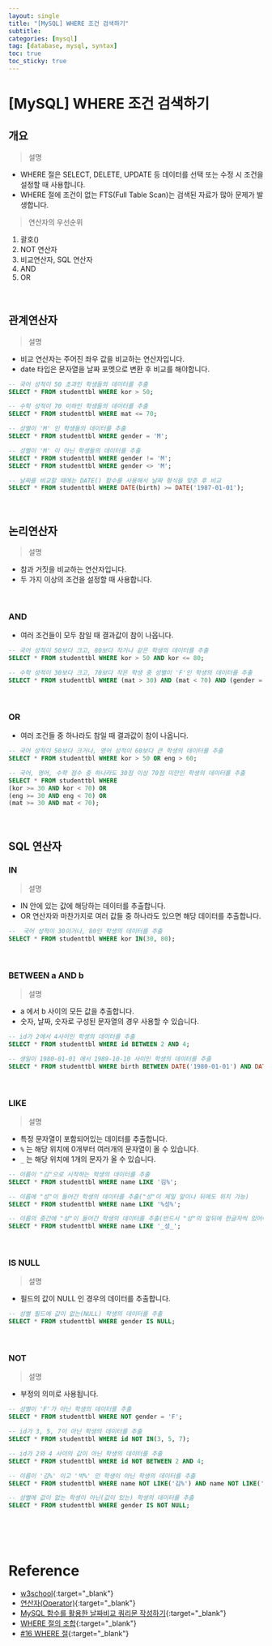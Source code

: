 ```yaml
---
layout: single
title: "[MySQL] WHERE 조건 검색하기"
subtitle: 
categories: [mysql]
tag: [database, mysql, syntax]
toc: true
toc_sticky: true
---
```


# [MySQL] WHERE 조건 검색하기  

## 개요  

> 설명  

- WHERE 절은 SELECT, DELETE, UPDATE 등 데이터를 선택 또는 수정 시 조건을 설정할 때 사용합니다.  
- WHERE 절에 조건이 없는 FTS(Full Table Scan)는 검색된 자료가 많아 문제가 발생합니다.  

> 연산자의 우선순위  

1. 괄호()  
2. NOT 연산자  
3. 비교연산자, SQL 연산자
4. AND  
5. OR  

<br>  

## 관계연산자  

> 설명  

- 비교 연산자는 주어진 좌우 값을 비교하는 연산자입니다.  
- date 타입은 문자열을 날짜 포멧으로 변환 후 비교를 해야합니다.  

```sql
-- 국어 성적이 50 초과인 학생들의 데이터를 추출
SELECT * FROM studenttbl WHERE kor > 50;

-- 수학 성적이 70 이하인 학생들의 데이터를 추출
SELECT * FROM studenttbl WHERE mat <= 70;

-- 성별이 'M' 인 학생들의 데이터를 추출
SELECT * FROM studenttbl WHERE gender = 'M';

-- 성별이 'M' 이 아닌 학생들의 데이터를 추출
SELECT * FROM studenttbl WHERE gender != 'M';
SELECT * FROM studenttbl WHERE gender <> 'M';

-- 날짜를 비교할 때에는 DATE() 함수를 사용해서 날짜 형식을 맞춘 후 비교
SELECT * FROM studenttbl WHERE DATE(birth) >= DATE('1987-01-01');
```  

<br>  

## 논리연산자  

> 설명  

- 참과 거짓을 비교하는 연산자입니다.  
- 두 가지 이상의 조건을 설정할 때 사용합니다.  

<br>

### AND  

- 여러 조건들이 모두 참일 때 결과값이 참이 나옵니다.  

```sql
-- 국어 성적이 50보다 크고, 80보다 작거나 같은 학생의 데이터를 추출
SELECT * FROM studenttbl WHERE kor > 50 AND kor <= 80;

-- 수학 성적이 30보다 크고, 70보다 작은 학생 중 성별이 'F'인 학생의 데이터를 추출
SELECT * FROM studenttbl WHERE (mat > 30) AND (mat < 70) AND (gender = 'F');
```  

<br>  

### OR  

- 여러 조건들 중 하나라도 참일 때 결과값이 참이 나옵니다.  

```sql
-- 국어 성적이 50보다 크거나, 영어 성적이 60보다 큰 학생의 데이터를 추출
SELECT * FROM studenttbl WHERE kor > 50 OR eng > 60;

-- 국어, 영어, 수학 점수 중 하나라도 30점 이상 70점 미만인 학생의 데이터를 추출
SELECT * FROM studenttbl WHERE 
(kor >= 30 AND kor < 70) OR
(eng >= 30 AND eng < 70) OR
(mat >= 30 AND mat < 70);
```  

<br>  

## SQL 연산자  

### IN  

> 설명  

- IN 안에 있는 값에 해당하는 데이터를 추출합니다.  
- OR 연산자와 마찬가지로 여러 값들 중 하나라도 있으면 해당 데이터를 추출합니다.  

```sql
--  국어 성적이 30이거나, 80인 학생의 데이터를 추출
SELECT * FROM studenttbl WHERE kor IN(30, 80);
```  

<br>  

### BETWEEN a AND b  

> 설명  

- a 에서 b 사이의 모든 값을 추출합니다.  
- 숫자, 날짜, 숫자로 구성된 문자열의 경우 사용할 수 있습니다.  

```sql
-- id가 2에서 4사이인 학생의 데이터를 추출
SELECT * FROM studenttbl WHERE id BETWEEN 2 AND 4;

-- 생일이 1980-01-01 에서 1989-10-10 사이인 학생의 데이터를 추출
SELECT * FROM studenttbl WHERE birth BETWEEN DATE('1980-01-01') AND DATE('1989-10-10');
```  

<br>  

### LIKE  

> 설명  

- 특정 문자열이 포함되어있는 데이터를 추출합니다.  
- `%` 는 해당 위치에 0개부터 여러개의 문자열이 올 수 있습니다.  
- `_` 는 해당 위치에 1개의 문자가 올 수 있습니다.  

```sql
-- 이름이 "김"으로 시작하는 학생의 데이터를 추출
SELECT * FROM studenttbl WHERE name LIKE '김%';

-- 이름에 "성"이 들어간 학생의 데이터를 추출("성"이 제일 앞이나 뒤에도 위치 가능)
SELECT * FROM studenttbl WHERE name LIKE '%성%';

-- 이름의 중간에 "성"이 들어간 학생의 데이터를 추출(반드시 "성"의 앞뒤에 한글자씩 있어야함)
SELECT * FROM studenttbl WHERE name LIKE '_성_';
```  

<br>  

### IS NULL  

> 설명  

- 필드의 값이 NULL 인 경우의 데이터를 추출합니다.  

```sql
-- 성별 필드에 값이 없는(NULL) 학생의 데이터를 추출
SELECT * FROM studenttbl WHERE gender IS NULL;
```  

<br>  

### NOT  

> 설명  

- 부정의 의미로 사용됩니다.  

```sql
-- 성별이 'F'가 아닌 학생의 데이터를 추출
SELECT * FROM studenttbl WHERE NOT gender = 'F';

-- id가 3, 5, 7이 아닌 학생의 데이터를 추출
SELECT * FROM studenttbl WHERE id NOT IN(3, 5, 7);

-- id가 2와 4 사이의 값이 아닌 학생의 데이터를 추출
SELECT * FROM studenttbl WHERE id NOT BETWEEN 2 AND 4;

-- 이름이 '김%' 이고 '박%' 인 학생이 아닌 학생의 데이터를 추출
SELECT * FROM studenttbl WHERE name NOT LIKE('김%') AND name NOT LIKE('박%');

-- 성별에 값이 없는 학생이 아닌(값이 있는) 학생의 데이터를 추출
SELECT * FROM studenttbl WHERE gender IS NOT NULL;
```





<br><br><br>

# <strong>Reference</strong>  

- [w3school](https://www.w3schools.com/mysql/mysql_where.asp){:target="_blank"}  
- [연산자(Operator)](https://extbrain.tistory.com/50){:target="_blank"}  
- [MySQL 함수를 활용한 날짜비교 쿼리문 작성하기](https://gakari.tistory.com/entry/MySQL-%ED%95%A8%EC%88%98%EB%A5%BC-%ED%99%9C%EC%9A%A9%ED%95%9C-%EB%82%A0%EC%A7%9C%EB%B9%84%EA%B5%90-%EC%BF%BC%EB%A6%AC%EB%AC%B8-%EC%9E%91%EC%84%B1%ED%95%98%EA%B8%B0){:target="_blank"}  
- [WHERE 절의 조합](https://inforyou.tistory.com/28){:target="_blank"}  
- [#16 WHERE 절](https://m.blog.naver.com/PostView.naver?isHttpsRedirect=true&blogId=loleego&logNo=221613157955){:target="_blank"}  


